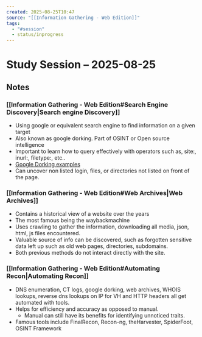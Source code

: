 ```yaml
---
created: 2025-08-25T10:47
source: "[[Information Gathering - Web Edition]]"
tags:
  - "#session"
  - status/inprogress
---
```

# Study Session – 2025-08-25

## Notes

### [[Information Gathering - Web Edition#Search Engine Discovery|Search engine Discovery]]
- Using google or equivalent search engine to find information on a given target
- Also known as google dorking. Part of OSINT or Open source intelligence
- Important to learn how to query effectively with operators such as, site:, inurl:, filetype:, etc..
- [Google Dorking examples](https://www.exploit-db.com/google-hacking-database)
- Can uncover non listed login, files, or directories not listed on front of the page.

### [[Information Gathering - Web Edition#Web Archives|Web Archives]]
- Contains a historical view of a website over the years
- The most famous being the waybackmachine
- Uses crawling to gather the information, downloading all media, json, html, js files encountered.
- Valuable source of info can be discovered, such as forgotten sensitive data left up such as old web pages, directories, subdomains.
- Both previous methods do not interact directly with the site.

### [[Information Gathering - Web Edition#Automating Recon|Automating Recon]]
- DNS enumeration, CT logs, google dorking, web archives, WHOIS lookups, reverse dns lookups on IP for VH and HTTP headers all get automated with tools.
- Helps for efficiency and accuracy as opposed to manual.
	- Manual can still have its benefits for identifying unnoticed traits.
- Famous tools include FinalRecon, Recon-ng, theHarvester, SpiderFoot, OSINT Framework
